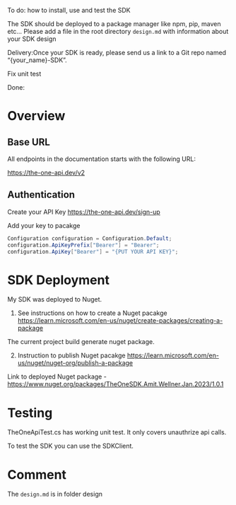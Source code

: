 To do:
how to install, use and test the SDK

The SDK should be deployed to a package manager like npm, pip, maven etc…
Please add a file in the root directory `design.md` with information about your SDK design

Delivery:Once your SDK is ready, please send us a link to a Git repo named “{your_name}-SDK”.

Fix unit test

Done:

# Overview

## Base URL

All endpoints in the documentation starts with the following URL:

https://the-one-api.dev/v2

## Authentication

Create your API Key https://the-one-api.dev/sign-up

Add your key to pacakge
```csharp
Configuration configuration = Configuration.Default;
configuration.ApiKeyPrefix["Bearer"] = "Bearer";
configuration.ApiKey["Bearer"] = "{PUT YOUR API KEY}"; 
```

# SDK Deployment

My SDK was deployed to Nuget. 
1. See instructions on how to create a Nuget pacakge https://learn.microsoft.com/en-us/nuget/create-packages/creating-a-package

The current project build generate nuget package.

2. Instruction to publish Nuget pacakge https://learn.microsoft.com/en-us/nuget/nuget-org/publish-a-package

Link to deployed Nuget package - https://www.nuget.org/packages/TheOneSDK.Amit.Wellner.Jan.2023/1.0.1


# Testing

TheOneApiTest.cs has working unit test. It only covers unauthrize api calls.

To test the SDK you can use the SDKClient. 




# Comment
The `design.md` is in folder design